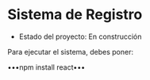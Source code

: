 <h1> Sistema de Registro</h1>

- Estado del proyecto: En construcción 

Para ejecutar el sistema, debes poner:

•••npm install react•••
